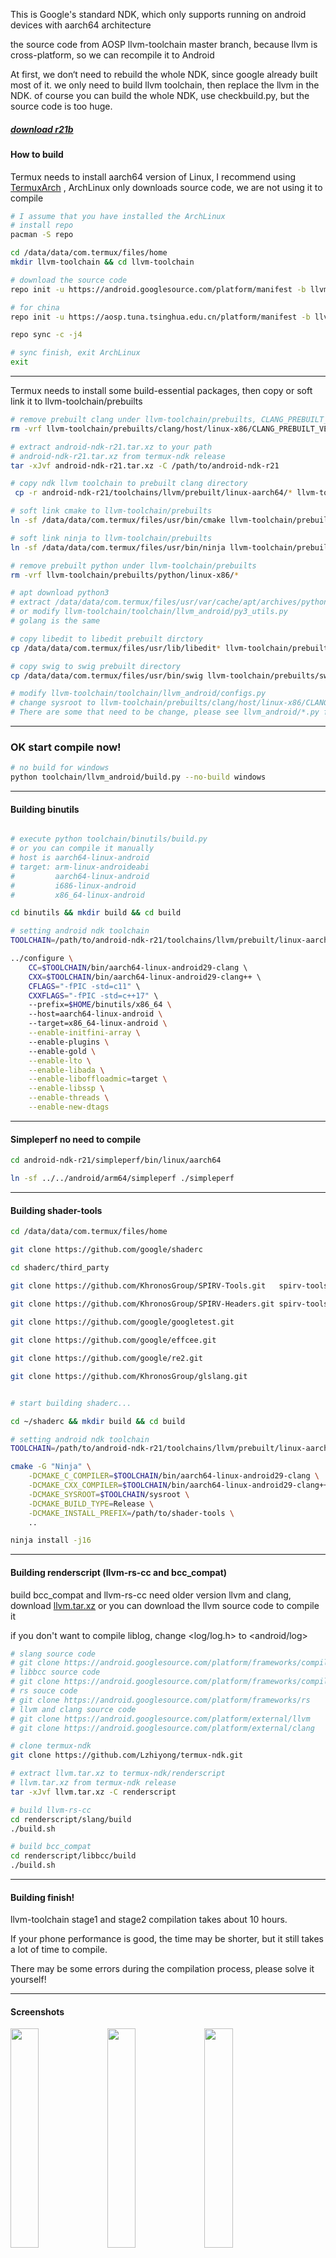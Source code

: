 This is Google's standard NDK, which only supports running on android devices with aarch64 architecture

the source code from AOSP llvm-toolchain master branch, because llvm is cross-platform, so we can recompile it to Android

At first, we don‘t need to rebuild the whole NDK, since google already built most of it.
we only need to build llvm toolchain, then replace the llvm in the NDK.
of course you can build the whole NDK, use checkbuild.py, but the source code is too huge.

##### [download r21b](https://github.com/Lzhiyong/termux-ndk/releases)

####  How to build

Termux needs to install aarch64 version of Linux,
I recommend using [TermuxArch](https://github.com/SDRausty/TermuxArch)
, ArchLinux only downloads source code, we are not using it to compile

```bash
# I assume that you have installed the ArchLinux
# install repo
pacman -S repo 

cd /data/data/com.termux/files/home 
mkdir llvm-toolchain && cd llvm-toolchain

# download the source code
repo init -u https://android.googlesource.com/platform/manifest -b llvm-toolchain

# for china
repo init -u https://aosp.tuna.tsinghua.edu.cn/platform/manifest -b llvm-toolchain

repo sync -c -j4

# sync finish, exit ArchLinux
exit

```
 ****

Termux needs to install some build-essential packages, then copy or soft link it to llvm-toolchain/prebuilts

```bash
# remove prebuilt clang under llvm-toolchain/prebuilts, CLANG_PREBUILT_VERSION is defined in llvm-toolchain/toolchain/llvm_android/constants.py
rm -vrf llvm-toolchain/prebuilts/clang/host/linux-x86/CLANG_PREBUILT_VERSION/*

# extract android-ndk-r21.tar.xz to your path
# android-ndk-r21.tar.xz from termux-ndk release
tar -xJvf android-ndk-r21.tar.xz -C /path/to/android-ndk-r21

# copy ndk llvm toolchain to prebuilt clang directory 
 cp -r android-ndk-r21/toolchains/llvm/prebuilt/linux-aarch64/* llvm-toolchain/prebuilts/clang/host/linux-x86/CLANG_PREBUILT_VERSION

# soft link cmake to llvm-toolchain/prebuilts
ln -sf /data/data/com.termux/files/usr/bin/cmake llvm-toolchain/prebuilts/cmake/linux-x86/bin/cmake

# soft link ninja to llvm-toolchain/prebuilts
ln -sf /data/data/com.termux/files/usr/bin/ninja llvm-toolchain/prebuilts/ninja/linux-x86/bin/ninja

# remove prebuilt python under llvm-toolchain/prebuilts
rm -vrf llvm-toolchain/prebuilts/python/linux-x86/*

# apt download python3
# extract /data/data/com.termux/files/usr/var/cache/apt/archives/python_3.8.2_aarch64.deb to llvm-toolchain/prebuilts/python/linux-x86
# or modify llvm-toolchain/toolchain/llvm_android/py3_utils.py 
# golang is the same

# copy libedit to libedit prebuilt dirctory
cp /data/data/com.termux/files/usr/lib/libedit* llvm-toolchain/prebuilts/libedit/linux-x86/lib

# copy swig to swig prebuilt directory
cp /data/data/com.termux/files/usr/bin/swig llvm-toolchain/prebuilts/swig/linux-x86/bin

# modify llvm-toolchain/toolchain/llvm_android/configs.py 
# change sysroot to llvm-toolchain/prebuilts/clang/host/linux-x86/CLANG_PREBUILT_VERSION/sysroot
# There are some that need to be change, please see llvm_android/*.py for details

```

 **** 
###  OK start compile now!

```bash
# no build for windows
python toolchain/llvm_android/build.py --no-build windows
```

 **** 
#### Building binutils
```bash

# execute python toolchain/binutils/build.py
# or you can compile it manually
# host is aarch64-linux-android
# target: arm-linux-androideabi 
#         aarch64-linux-android
#         i686-linux-android
#         x86_64-linux-android

cd binutils && mkdir build && cd build

# setting android ndk toolchain
TOOLCHAIN=/path/to/android-ndk-r21/toolchains/llvm/prebuilt/linux-aarch64

../configure \                                      
    CC=$TOOLCHAIN/bin/aarch64-linux-android29-clang \                                              
    CXX=$TOOLCHAIN/bin/aarch64-linux-android29-clang++ \                                           
    CFLAGS="-fPIC -std=c11" \                       
    CXXFLAGS="-fPIC -std=c++17" \                   
    --prefix=$HOME/binutils/x86_64 \                
    --host=aarch64-linux-android \                  
    --target=x86_64-linux-android \
    --enable-initfini-array \                       
    --enable-plugins \                              
    --enable-gold \
    --enable-lto \
    --enable-libada \
    --enable-liboffloadmic=target \
    --enable-libssp \
    --enable-threads \
    --enable-new-dtags
```

 **** 
#### Simpleperf no need to compile
```bash
cd android-ndk-r21/simpleperf/bin/linux/aarch64

ln -sf ../../android/arm64/simpleperf ./simpleperf

```

 **** 
#### Building shader-tools
```bash
cd /data/data/com.termux/files/home

git clone https://github.com/google/shaderc

cd shaderc/third_party

git clone https://github.com/KhronosGroup/SPIRV-Tools.git   spirv-tools

git clone https://github.com/KhronosGroup/SPIRV-Headers.git spirv-tools/external/spirv-headers
    
git clone https://github.com/google/googletest.git

git clone https://github.com/google/effcee.git

git clone https://github.com/google/re2.git

git clone https://github.com/KhronosGroup/glslang.git


# start building shaderc...

cd ~/shaderc && mkdir build && cd build

# setting android ndk toolchain
TOOLCHAIN=/path/to/android-ndk-r21/toolchains/llvm/prebuilt/linux-aarch64

cmake -G "Ninja" \
    -DCMAKE_C_COMPILER=$TOOLCHAIN/bin/aarch64-linux-android29-clang \
    -DCMAKE_CXX_COMPILER=$TOOLCHAIN/bin/aarch64-linux-android29-clang++ \
    -DCMAKE_SYSROOT=$TOOLCHAIN/sysroot \
    -DCMAKE_BUILD_TYPE=Release \
    -DCMAKE_INSTALL_PREFIX=/path/to/shader-tools \
    ..

ninja install -j16
```

 **** 
#### Building renderscript (llvm-rs-cc and bcc_compat)

build bcc_compat and llvm-rs-cc need older version llvm and clang, download [llvm.tar.xz](https://github.com/Lzhiyong/termux-ndk/releases)
 or you can download the llvm source code to compile it 

if you don't want to compile liblog, change <log/log.h> to <android/log>

```bash
# slang source code
# git clone https://android.googlesource.com/platform/frameworks/compile/slang
# libbcc source code
# git clone https://android.googlesource.com/platform/frameworks/compile/libbcc
# rs souce code
# git clone https://android.googlesource.com/platform/frameworks/rs
# llvm and clang source code
# git clone https://android.googlesource.com/platform/external/llvm
# git clone https://android.googlesource.com/platform/external/clang

# clone termux-ndk
git clone https://github.com/Lzhiyong/termux-ndk.git

# extract llvm.tar.xz to termux-ndk/renderscript
# llvm.tar.xz from termux-ndk release
tar -xJvf llvm.tar.xz -C renderscript

# build llvm-rs-cc
cd renderscript/slang/build
./build.sh

# build bcc_compat
cd renderscript/libbcc/build
./build.sh

```
 **** 
#### Building finish!
llvm-toolchain stage1 and stage2 compilation takes about 10 hours.

If your phone performance is good, the time may be shorter, but it still takes a lot of time to compile.

There may be some errors during the compilation process, please solve it yourself!

 **** 


#### Screenshots

<a href="./screenshot/Screenshot_01.jpg"><img src="./screenshot/Screenshot_01.jpg" width="30%" /></a>
<a href="./screenshot/Screenshot_02.jpg"><img src="./screenshot/Screenshot_02.jpg" width="30%" /></a>
<a href="./screenshot/Screenshot_03.jpg"><img src="./screenshot/Screenshot_03.jpg" width="30%" /></a>


#### Buinding app with ndk cmake

Using termux to build android app.

1\. download the build-essential toolchain, [gradle](https://gradle.org) and [openjdk](https://github.com/Lzhiyong/termux-ndk/releases), 
update [aapt2](https://github.com/Lzhiyong/sdk-tools) is here.

2\. please note when you execute the gradle build command finish, some errors will occur.
> AAPT2 aapt2-4.0.1-6197926-linux Daemon #7: Daemon startup failed.  
        This should not happen under normal circumstances, please file an issue if it does.

3\. this is because the gradle plugin will download a corresponding version of aapt2.

4\. We need to replace the aapt2-xxx-linux.jar, which under /data/data/com.termux/files/home/.gradle 

5\. execute the find command to search for aapt2, find . -type f -name "aapt2\*-linux.jar"
(such as aapt2-4.0.1-6197926-linux.jar or other version)

6\. extract the jar file, aapt2 is inside this jar file, replace it with [sdk-tools](https://github.com/Lzhiyong/sdk-tools)/build-tools/aapt2

7\. if there are still errors, continue to replace！


```bash

# modify local.properties file
# sdk.dir=/path/to/android-sdk
# ndk.dir=/path/to/ndk
# cmake.dir=/path/to/cmake


# setting the buildToolsVersion
# update buildToolsVersion you need download the sdk-tools, then copy it to android-sdk/build-tools platform-tools
# sdk-tools from https://github.com/Lzhiyong/sdk-tools
buildToolsVersion "30.0.1"


# setting the cmake version 
# update cmake you need download the cmake source code to compile it
......

externalNativeBuild {
    cmake {
        // specify the cmake version
        version "3.17.2"
        arguments "-DANDROID_APP_PLATFORM=android-21", "-DANDROID_STL=c++_static", "-fuse-ld=lld"
        abiFilters 'armeabi-v7a', 'arm64-v8a', 'x86', 'x86_64'
    }
}

......

# building examples
cd termux-ndk/cmake-example 

gradle build

```

## Issues

Every NDK version has a lot of changes, direct compilation will fail, 
the build script are not generic, so please solve the error yourself.

llvm-rs-cc may have bugs, I rewrote the rs_cc_options.cpp file.

because RSCCOptions.inc compilation error, I can't solve it yet.

RSCCOptions.inc is generated by llvm-tblgen, but which has errors

llvm-tblgen -I=../llvm/include RSCCOptions.tb -o RSCCOptions.inc

if anyone konws, please submit to issue
